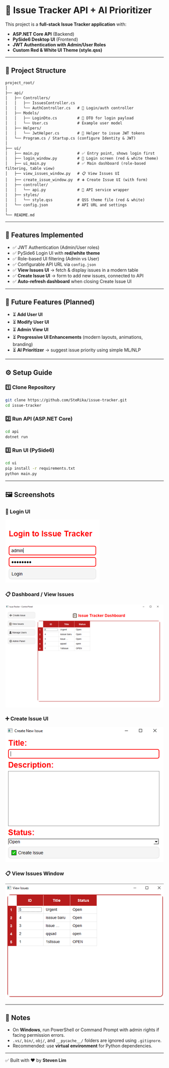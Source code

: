 # 📌 Issue Tracker API + AI Prioritizer

This project is a **full-stack Issue Tracker application** with:
- **ASP.NET Core API** (Backend)
- **PySide6 Desktop UI** (Frontend)
- **JWT Authentication with Admin/User Roles**
- **Custom Red & White UI Theme (style.qss)**

---

## 📂 Project Structure
```
project_root/
│
├── api/                      
│   ├── Controllers/
│   │   ├── IssuesController.cs
│   │   └── AuthController.cs   # 🔑 Login/auth controller
│   ├── Models/
│   │   ├── LoginDto.cs         # 🔑 DTO for login payload
│   │   └── User.cs             # Example user model
│   ├── Helpers/
│   │   └── JwtHelper.cs        # 🔑 Helper to issue JWT tokens
│   └── Program.cs / Startup.cs (configure Identity & JWT)
│
├── ui/                        
│   ├── main.py                 # ✅ Entry point, shows login first
│   ├── login_window.py         # 🔑 Login screen (red & white theme)
│   ├── ui_main.py              # ✅ Main dashboard (role-based filtering, table view)
│   ├── view_issues_window.py   # 📋 View Issues UI
│   ├── create_issue_window.py  # ➕ Create Issue UI (with form)
│   ├── controller/
│   │   └── api.py              # 🔗 API service wrapper
│   ├── styles/
│   │   └── style.qss           # QSS theme file (red & white)
│   └── config.json             # API URL and settings
│
└── README.md                   
```

---

## 🚀 Features Implemented
- ✅ JWT Authentication (Admin/User roles)
- ✅ PySide6 Login UI with **red/white theme**
- ✅ Role-based UI filtering (Admin vs User)
- ✅ Configurable API URL via `config.json`
- ✅ **View Issues UI** → fetch & display issues in a modern table
- ✅ **Create Issue UI** → form to add new issues, connected to API
- ✅ **Auto-refresh dashboard** when closing Create Issue UI

---

## 🔮 Future Features (Planned)
- ⏳ **Add User UI**
- ⏳ **Modify User UI**
- ⏳ **Admin View UI**
- ⏳ **Progressive UI Enhancements** (modern layouts, animations, branding)
- ⏳ **AI Prioritizer** → suggest issue priority using simple ML/NLP

---

## ⚙️ Setup Guide

### 1️⃣ Clone Repository
```bash
git clone https://github.com/SteRika/issue-tracker.git
cd issue-tracker
```

### 2️⃣ Run API (ASP.NET Core)
```bash
cd api
dotnet run
```

### 3️⃣ Run UI (PySide6)
```bash
cd ui
pip install -r requirements.txt
python main.py
```

---

## 🖼️ Screenshots

### 🔑 Login UI
![Login UI](Issue-tracker-ui/IssueTrackerUi/ui/screenshots/login_ui.png)

### 📋 Dashboard / View Issues
![Dashboard](Issue-tracker-ui/IssueTrackerUi/ui/screenshots/dashboard.png)

### ➕ Create Issue UI
![Create Issue](Issue-tracker-ui/IssueTrackerUi/ui/screenshots/create_issue.png)

### 📋 View Issues Window
![View Issues](Issue-tracker-ui/IssueTrackerUi/ui/screenshots/view_issues.png)

---

## 📝 Notes
- On **Windows**, run PowerShell or Command Prompt with admin rights if facing permission errors.
- `.vs/`, `bin/`, `obj/`, and `__pycache__/` folders are ignored using `.gitignore`.
- Recommended: use **virtual environment** for Python dependencies.

---

✅ Built with ❤️ by **Steven Lim**
